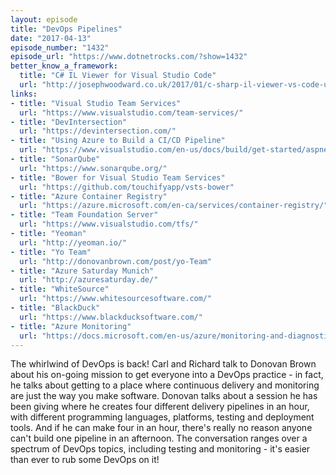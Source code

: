 ```yaml
---
layout: episode
title: "DevOps Pipelines"
date: "2017-04-13"
episode_number: "1432"
episode_url: "https://www.dotnetrocks.com/?show=1432"
better_know_a_framework:
  title: "C# IL Viewer for Visual Studio Code"
  url: "http://josephwoodward.co.uk/2017/01/c-sharp-il-viewer-vs-code-using-roslyn"
links:
- title: "Visual Studio Team Services"
  url: "https://www.visualstudio.com/team-services/"
- title: "DevIntersection"
  url: "https://devintersection.com/"
- title: "Using Azure to Build a CI/CD Pipeline"
  url: "https://www.visualstudio.com/en-us/docs/build/get-started/aspnet-4-ci-cd-azure-automatic"
- title: "SonarQube"
  url: "https://www.sonarqube.org/"
- title: "Bower for Visual Studio Team Services"
  url: "https://github.com/touchifyapp/vsts-bower"
- title: "Azure Container Registry"
  url: "https://azure.microsoft.com/en-ca/services/container-registry/"
- title: "Team Foundation Server"
  url: "https://www.visualstudio.com/tfs/"
- title: "Yeoman"
  url: "http://yeoman.io/"
- title: "Yo Team"
  url: "http://donovanbrown.com/post/yo-Team"
- title: "Azure Saturday Munich"
  url: "http://azuresaturday.de/"
- title: "WhiteSource"
  url: "https://www.whitesourcesoftware.com/"
- title: "BlackDuck"
  url: "https://www.blackducksoftware.com/"
- title: "Azure Monitoring"
  url: "https://docs.microsoft.com/en-us/azure/monitoring-and-diagnostics/monitoring-overview"
---
```


The whirlwind of DevOps is back! Carl and Richard talk to Donovan Brown about his on-going mission to get everyone into a DevOps practice - in fact, he talks about getting to a place where continuous delivery and monitoring are just the way you make software. Donovan talks about a session he has been giving where he creates four different delivery pipelines in an hour, with different programming languages, platforms, testing and deployment tools. And if he can make four in an hour, there's really no reason anyone can't build one pipeline in an afternoon. The conversation ranges over a spectrum of DevOps topics, including testing and monitoring - it's easier than ever to rub some DevOps on it!
